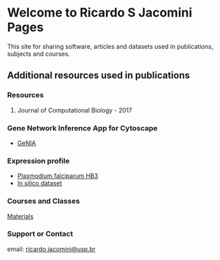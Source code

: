 # Welcome to **Ricardo S Jacomini** Pages

This site for sharing software, articles and datasets used in publications, subjects and courses.



## Additional resources used in publications

### Resources

1. Journal of Computational Biology  - 2017

### Gene Network Inference App for Cytoscape
  - [GeNIA](https://www.dropbox.com/sh/h8bvfsuaneh9w9q/AAByFKO5nwZ1inwwmWJfqbWVa?dl=0/genia-1.0.53.jar)

### Expression profile
  - [Plasmodium falciparum HB3](https://www.dropbox.com/sh/h8bvfsuaneh9w9q/AAByFKO5nwZ1inwwmWJfqbWVa?dl=0/plasmodium.xls)
  - [In silico dataset](https://www.dropbox.com/sh/h8bvfsuaneh9w9q/AAByFKO5nwZ1inwwmWJfqbWVa?dl=0/dream.txt)




### Courses and Classes

[Materials]()

 


### Support or Contact

email: ricardo.jacomini@usp.br
